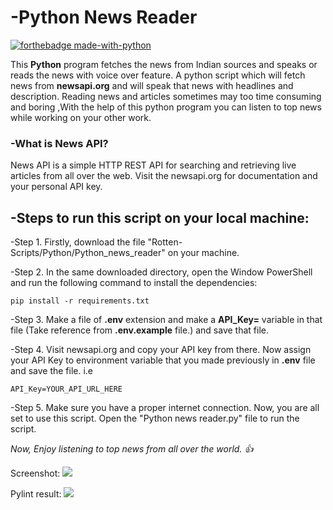 # -Python News Reader
[![forthebadge made-with-python](http://ForTheBadge.com/images/badges/made-with-python.svg)](https://www.python.org/)

This **Python** program fetches the news from Indian sources and speaks or reads the news with voice over feature. A python script which will fetch news from **newsapi.org** and will speak that news with headlines and description. Reading news and articles sometimes may too time consuming and boring ,With the help of this python program you can listen to top news while working on your other work.

### -What is News API?
News API is a simple HTTP REST API for searching and retrieving live articles from all over the web. Visit the newsapi.org for documentation and your personal API key.


## -Steps to run this script on your local machine:
-Step 1. Firstly, download the file "Rotten-Scripts/Python/Python_news_reader" on your machine.

-Step 2. In the same downloaded directory, open the Window PowerShell and run the following command to install the dependencies:
```
pip install -r requirements.txt
```
-Step 3. Make a file of **.env** extension and make a **API_Key=** variable in that file (Take reference from **.env.example** file.) and save that file.

-Step 4. Visit newsapi.org and copy your API key from there. Now assign your API Key to environment variable that you made previously in **.env** file and save the file.
i.e
```
API_Key=YOUR_API_URL_HERE
```
-Step 5. Make sure you have a proper internet connection. Now, you are all set to use this script. Open the "Python news reader.py" file to run the script.

*Now, Enjoy listening to top news from all over the world. 👍*

Screenshot:
![](https://snipboard.io/svfLhw.jpg)

Pylint result:
![](https://snipboard.io/u8Hr4n.jpg)
